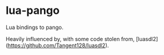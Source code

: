 # lua-pango
Lua bindings to pango.

Heavily influenced by, with some code stolen from, [luasdl2] (https://github.com/Tangent128/luasdl2).
